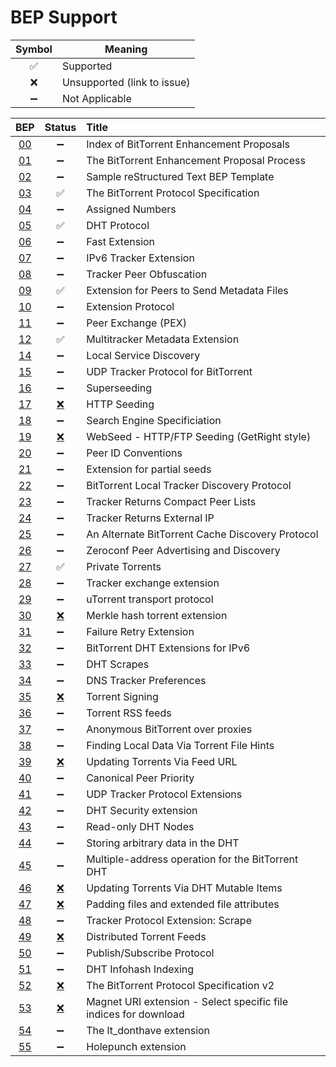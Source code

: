 BEP Support
===========

| Symbol   | Meaning                     |
|:--------:|-----------------------------|
| &#x2705; | Supported                   |
| &#x274C; | Unsupported (link to issue) |
| &#x2796; | Not Applicable              |

| BEP                                            | Status                                                     | Title                                                            |
|:----------------------------------------------:|:----------------------------------------------------------:|:-----------------------------------------------------------------|
| [00](http://bittorrent.org/beps/bep_0000.html) | &#x2796;                                                   | Index of BitTorrent Enhancement Proposals                        |
| [01](http://bittorrent.org/beps/bep_0001.html) | &#x2796;                                                   | The BitTorrent Enhancement Proposal Process                      |
| [02](http://bittorrent.org/beps/bep_0002.html) | &#x2796;                                                   | Sample reStructured Text BEP Template                            |
| [03](http://bittorrent.org/beps/bep_0003.html) | &#x2705;                                                   | The BitTorrent Protocol Specification                            |
| [04](http://bittorrent.org/beps/bep_0004.html) | &#x2796;                                                   | Assigned Numbers                                                 |
| [05](http://bittorrent.org/beps/bep_0005.html) | &#x2705;                                                   | DHT Protocol                                                     |
| [06](http://bittorrent.org/beps/bep_0006.html) | &#x2796;                                                   | Fast Extension                                                   |
| [07](http://bittorrent.org/beps/bep_0007.html) | &#x2796;                                                   | IPv6 Tracker Extension                                           |
| [08](http://bittorrent.org/beps/bep_0008.html) | &#x2796;                                                   | Tracker Peer Obfuscation                                         |
| [09](http://bittorrent.org/beps/bep_0009.html) | &#x2705;                                                   | Extension for Peers to Send Metadata Files                       |
| [10](http://bittorrent.org/beps/bep_0010.html) | &#x2796;                                                   | Extension Protocol                                               |
| [11](http://bittorrent.org/beps/bep_0011.html) | &#x2796;                                                   | Peer Exchange (PEX)                                              |
| [12](http://bittorrent.org/beps/bep_0012.html) | &#x2705;                                                   | Multitracker Metadata Extension                                  |
| [14](http://bittorrent.org/beps/bep_0014.html) | &#x2796;                                                   | Local Service Discovery                                          |
| [15](http://bittorrent.org/beps/bep_0015.html) | &#x2796;                                                   | UDP Tracker Protocol for BitTorrent                              |
| [16](http://bittorrent.org/beps/bep_0016.html) | &#x2796;                                                   | Superseeding                                                     |
| [17](http://bittorrent.org/beps/bep_0017.html) | [&#x274C;](https://github.com/casey/intermodal/issues/92)  | HTTP Seeding                                                     |
| [18](http://bittorrent.org/beps/bep_0018.html) | &#x2796;                                                   | Search Engine Specificiation                                     |
| [19](http://bittorrent.org/beps/bep_0019.html) | [&#x274C;](https://github.com/casey/intermodal/issues/93)  | WebSeed - HTTP/FTP Seeding (GetRight style)                      |
| [20](http://bittorrent.org/beps/bep_0020.html) | &#x2796;                                                   | Peer ID Conventions                                              |
| [21](http://bittorrent.org/beps/bep_0021.html) | &#x2796;                                                   | Extension for partial seeds                                      |
| [22](http://bittorrent.org/beps/bep_0022.html) | &#x2796;                                                   | BitTorrent Local Tracker Discovery Protocol                      |
| [23](http://bittorrent.org/beps/bep_0023.html) | &#x2796;                                                   | Tracker Returns Compact Peer Lists                               |
| [24](http://bittorrent.org/beps/bep_0024.html) | &#x2796;                                                   | Tracker Returns External IP                                      |
| [25](http://bittorrent.org/beps/bep_0025.html) | &#x2796;                                                   | An Alternate BitTorrent Cache Discovery Protocol                 |
| [26](http://bittorrent.org/beps/bep_0026.html) | &#x2796;                                                   | Zeroconf Peer Advertising and Discovery                          |
| [27](http://bittorrent.org/beps/bep_0027.html) | &#x2705;                                                   | Private Torrents                                                 |
| [28](http://bittorrent.org/beps/bep_0028.html) | &#x2796;                                                   | Tracker exchange extension                                       |
| [29](http://bittorrent.org/beps/bep_0029.html) | &#x2796;                                                   | uTorrent transport protocol                                      |
| [30](http://bittorrent.org/beps/bep_0030.html) | [&#x274C;](https://github.com/casey/intermodal/issues/94)  | Merkle hash torrent extension                                    |
| [31](http://bittorrent.org/beps/bep_0031.html) | &#x2796;                                                   | Failure Retry Extension                                          |
| [32](http://bittorrent.org/beps/bep_0032.html) | &#x2796;                                                   | BitTorrent DHT Extensions for IPv6                               |
| [33](http://bittorrent.org/beps/bep_0033.html) | &#x2796;                                                   | DHT Scrapes                                                      |
| [34](http://bittorrent.org/beps/bep_0034.html) | &#x2796;                                                   | DNS Tracker Preferences                                          |
| [35](http://bittorrent.org/beps/bep_0035.html) | [&#x274C;](https://github.com/casey/intermodal/issues/96)  | Torrent Signing                                                  |
| [36](http://bittorrent.org/beps/bep_0036.html) | &#x2796;                                                   | Torrent RSS feeds                                                |
| [37](http://bittorrent.org/beps/bep_0037.html) | &#x2796;                                                   | Anonymous BitTorrent over proxies                                |
| [38](http://bittorrent.org/beps/bep_0038.html) | &#x2796;                                                   | Finding Local Data Via Torrent File Hints                        |
| [39](http://bittorrent.org/beps/bep_0039.html) | [&#x274C;](https://github.com/casey/intermodal/issues/98)  | Updating Torrents Via Feed URL                                   |
| [40](http://bittorrent.org/beps/bep_0040.html) | &#x2796;                                                   | Canonical Peer Priority                                          |
| [41](http://bittorrent.org/beps/bep_0041.html) | &#x2796;                                                   | UDP Tracker Protocol Extensions                                  |
| [42](http://bittorrent.org/beps/bep_0042.html) | &#x2796;                                                   | DHT Security extension                                           |
| [43](http://bittorrent.org/beps/bep_0043.html) | &#x2796;                                                   | Read-only DHT Nodes                                              |
| [44](http://bittorrent.org/beps/bep_0044.html) | &#x2796;                                                   | Storing arbitrary data in the DHT                                |
| [45](http://bittorrent.org/beps/bep_0045.html) | &#x2796;                                                   | Multiple-address operation for the BitTorrent DHT                |
| [46](http://bittorrent.org/beps/bep_0046.html) | [&#x274C;](https://github.com/casey/intermodal/issues/244) | Updating Torrents Via DHT Mutable Items                          |
| [47](http://bittorrent.org/beps/bep_0047.html) | [&#x274C;](https://github.com/casey/intermodal/issues/99)  | Padding files and extended file attributes                       |
| [48](http://bittorrent.org/beps/bep_0048.html) | &#x2796;                                                   | Tracker Protocol Extension: Scrape                               |
| [49](http://bittorrent.org/beps/bep_0049.html) | [&#x274C;](https://github.com/casey/intermodal/issues/100) | Distributed Torrent Feeds                                        |
| [50](http://bittorrent.org/beps/bep_0050.html) | &#x2796;                                                   | Publish/Subscribe Protocol                                       |
| [51](http://bittorrent.org/beps/bep_0051.html) | &#x2796;                                                   | DHT Infohash Indexing                                            |
| [52](http://bittorrent.org/beps/bep_0052.html) | [&#x274C;](https://github.com/casey/intermodal/issues/101) | The BitTorrent Protocol Specification v2                         |
| [53](http://bittorrent.org/beps/bep_0053.html) | [&#x274C;](https://github.com/casey/intermodal/issues/245) | Magnet URI extension - Select specific file indices for download |
| [54](http://bittorrent.org/beps/bep_0054.html) | &#x2796;                                                   | The lt_donthave extension                                        |
| [55](http://bittorrent.org/beps/bep_0055.html) | &#x2796;                                                   | Holepunch extension                                              |
